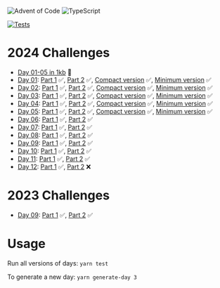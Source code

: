 ![Advent of Code](https://community.alteryx.com/t5/image/serverpage/image-id/269381iE1288FAEB30E4EDA?v=v2)
![TypeScript](https://img.shields.io/badge/TypeScript-%23000000.svg?style=for-the-badge&logo=typescript&logoColor=white)

[![Tests](https://github.com/jyelewis/advent-of-code-2024/actions/workflows/tests.yaml/badge.svg)](https://github.com/jyelewis/advent-of-code-2024/actions/workflows/tests.yaml)

# 2024 Challenges

- [Day 01-05 in 1kb](/everything.js) 🔹
- [Day 01](https://adventofcode.com/2024/day/1): [Part 1](/01/01.ts) ✅, [Part 2](/01/01.ts) ✅, [Compact version](/01/01-compact.ts) ✅, [Minimum version](/01/01-min.js) ✅
- [Day 02](https://adventofcode.com/2024/day/2): [Part 1](/02/02.ts) ✅, [Part 2](/02/02.ts) ✅, [Compact version](/02/02-compact.ts) ✅, [Minimum version](/02/02-min.js) ✅
- [Day 03](https://adventofcode.com/2024/day/3): [Part 1](/03/03.ts) ✅, [Part 2](/03/03.ts) ✅, [Compact version](/03/03-compact.ts) ✅, [Minimum version](/03/03-min.js) ✅
- [Day 04](https://adventofcode.com/2024/day/4): [Part 1](/04/04.ts) ✅, [Part 2](/04/04.ts) ✅, [Compact version](/04/04-compact.ts) ✅, [Minimum version](/04/04-min.js) ✅
- [Day 05](https://adventofcode.com/2024/day/5): [Part 1](/05/05.ts) ✅, [Part 2](/05/05.ts) ✅, [Compact version](/05/05-compact.ts) ✅, [Minimum version](/05/05-min.js) ✅
- [Day 06](https://adventofcode.com/2024/day/6): [Part 1](/06/06.ts) ✅, [Part 2](/06/06.ts) ✅
- [Day 07](https://adventofcode.com/2024/day/7): [Part 1](/07/07.ts) ✅, [Part 2](/07/07.ts) ✅
- [Day 08](https://adventofcode.com/2024/day/8): [Part 1](/08/08.ts) ✅, [Part 2](/08/08.ts) ✅
- [Day 09](https://adventofcode.com/2024/day/9): [Part 1](/09/09.ts) ✅, [Part 2](/09/09.ts) ✅
- [Day 10](https://adventofcode.com/2024/day/10): [Part 1](/10/10.ts) ✅, [Part 2](/10/10.ts) ✅
- [Day 11](https://adventofcode.com/2024/day/11): [Part 1](/11/11.ts) ✅, [Part 2](/11/11.ts) ✅
- [Day 12](https://adventofcode.com/2024/day/12): [Part 1](/12/12.ts) ✅, [Part 2](/12/12.ts) ❌

# 2023 Challenges

- [Day 09](https://adventofcode.com/2023/day/9): [Part 1](/2023_09/2023_09.ts) ✅, [Part 2](/2023_09/2023_09.ts) ✅

# Usage

Run all versions of days: `yarn test`

To generate a new day: `yarn generate-day 3`
